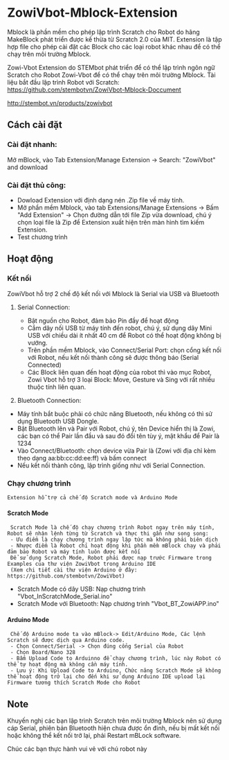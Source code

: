 # ZowiVbot-Mblock-Extension

Mblock là phần mềm cho phép lập trình Scratch cho Robot do hãng MakeBlock phát triển được kế thừa từ Scratch 2.0 của MIT.
Extension là tập hợp file cho phép cài đặt các Block cho các loại robot khác nhau để có thể chạy trên môi trường Mblock. 

Zowi-Vbot Extension do STEMbot phát triển để có thể lập trình ngôn ngữ Scratch cho Robot Zowi-Vbot để có thể chạy trên môi trường Mblock. 
Tài liệu bắt đầu lập trình Robot với Scratch: https://github.com/stembotvn/ZowiVbot-Mblock-Doccument 

http://stembot.vn/products/zowivbot

## Cách cài đặt

 ### Cài đặt nhanh:
 Mở mBlock, vào Tab Extension/Manage Extension -> Search: "ZowiVbot" and download 
 ### Cài đặt thủ công: 
* Dowload Extension với định dạng nén .Zip file về máy tính. 
* Mở phần mềm Mblock, vào tab Extensions/Manage Extensions -> Bấm "Add Extension" -> Chọn đường dẫn tới file Zip vừa download, chú ý chọn loại file là Zip để Extension xuất hiện trên màn hình tìm kiếm Extension. 
* Test chương trình 
## Hoạt động
### Kết nối
ZowiVbot hỗ trợ 2 chế độ kết nối với Mblock là Serial via USB và Bluetooth
1. Serial Connection:
   * Bật nguồn cho Robot, đảm bảo Pin đầy để hoạt động
   * Cắm dây nối USB từ máy tính đến robot, chú ý, sử dụng dây Mini USB với chiều dài ít nhất 40 cm để Robot có thể hoạt động không bị vướng. 
   * Trên phần mềm Mblock, vào Connect/Serial Port: chọn cổng kết nối với Robot, nếu kết nối thành công sẽ được thông báo (Serial Connected)
   * Các Block liên quan đến hoạt động của robot thì vào mục Robot, Zowi Vbot hỗ trợ 3 loại Block: Move, Gesture và Sing với rất nhiều thuộc tính liên quan.
   
 2. Bluetooth Connection: 
 * Máy tính bắt buộc phải có chức năng Bluetooth, nếu không có thì sử dụng Bluetooth USB Dongle. 
 * Bật Bluetooth lên và Pair với Robot, chú ý, tên Device hiển thị là Zowi, các bạn có thể Pair lần đầu và sau đó đổi tên tùy ý, mật khẩu để Pair là 1234
 * Vào Connect/Bluetooth: chọn device vừa Pair là (Zowi với địa chỉ kèm theo dạng aa:bb:cc:dd:ee:ff) và bấm connect 
 * Nếu kết nối thành công, lập trình giống như với Serial Connection. 
 ### Chạy chương trình
    Extension hỗ trợ cả chế độ Scratch mode và Arduino Mode
 #### Scratch Mode 
     Scratch Mode là chế độ chạy chương trình Robot ngay trên máy tính, Robot sẽ nhận lệnh từng từ Scratch và thực thi gần như song song: 
     - Ưu điểm là chạy chương trình ngay lập tức mà không phải biên dịch
     - Nhược điểm là Robot chỉ hoạt động khi phần mềm mBlock chạy và phải đảm bảo Robot và máy tính luôn được kết nối  
     Để sử dụng Scratch Mode, Robot phải được nạp trước Firmware trong Examples của thư viện ZowiVbot trong Arduino IDE
     (Xem chi tiết cài thư viện Arduino ở đây: https://github.com/stembotvn/ZowiVbot)
 - Scratch Mode có dây USB: Nạp chương trình "Vbot_InScratchMode_Serial.ino"
 - Scratch Mode với Bluetooth: Nạp chương trình "Vbot_BT_ZowiAPP.ino"
 #### Arduino Mode
     Chế độ Arduino mode ta vào mBlock-> Edit/Arduino Mode, Các lệnh Scratch sẽ được dịch qua Arduino code.
     - Chọn Connect/Serial -> Chọn đúng cổng Serial của Robot
     - Chọn Board/Nano 328 
     - Bấm Upload Code to Arduinno để chạy chương trình, lúc này Robot có thể tự hoạt động mà không cần máy tính.
     - Lưu ý: Khi Upload Code to Arduino, Chức năng Scratch Mode sẽ không thể hoạt động trở lại cho đến khi sử dụng Arduino IDE upload lại Firmware tương thích Scratch Mode cho Robot
 ## Note
   Khuyến nghị các bạn lập trình Scratch trên môi trường Mblock nên sử dụng cáp Serial, phiên bản Bluetooth hiện chưa được ổn đinh, nếu bị mất kết nối hoặc không thể kết nối trở lại, phải Restart mBLock software.
   
   Chúc các bạn thực hành vui vẻ với chú robot này
 
 

